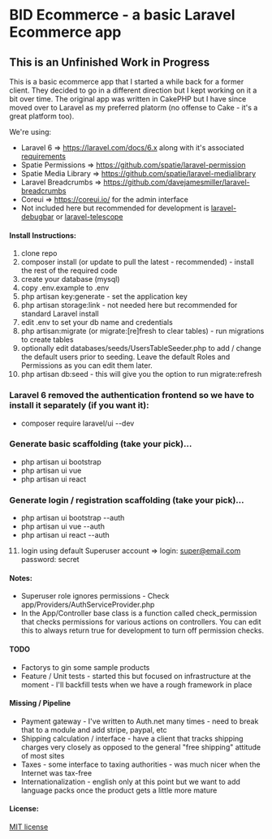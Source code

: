 # BID Ecommerce - a basic Laravel Ecommerce app
## This is an Unfinished Work in Progress

This is a basic ecommerce app that I started a while back for a former client.  They decided to go in a different direction but I kept working on it a bit over time.  The original app was written in CakePHP but I have since moved over to Laravel as my preferred platorm (no offense to Cake - it's a great platform too).

We're using:

* Laravel 6 => https://laravel.com/docs/6.x along with it's associated [requirements](https://laravel.com/docs/6.x#server-requirements)
* Spatie Permissions => https://github.com/spatie/laravel-permission
* Spatie Media Library => https://github.com/spatie/laravel-medialibrary
* Laravel Breadcrumbs => https://github.com/davejamesmiller/laravel-breadcrumbs
* Coreui => https://coreui.io/ for the admin interface
* Not included here but recommended for development is [laravel-debugbar](https://github.com/barryvdh/laravel-debugbar) or [laravel-telescope](https://github.com/laravel/telescope)

#### Install Instructions:

1) clone repo
2) composer install (or update to pull the latest - recommended) - install the rest of the required code
3) create your database (mysql)
4) copy .env.example to .env
5) php artisan key:generate - set the application key
6) php artisan storage:link - not needed here but recommended for standard Laravel install
7) edit .env to set your db name and credentials
8) php artisan:migrate (or migrate:[re]fresh to clear tables) - run migrations to create tables
9) optionally edit databases/seeds/UsersTableSeeder.php to add / change the default users prior to seeding.  Leave the default Roles and Permissions as you can edit them later.
10) php artisan db:seed - this will give you the option to run migrate:refresh

### Laravel 6 removed the authentication frontend so we have to install it separately (if you want it):

* composer require laravel/ui --dev

### Generate basic scaffolding (take your pick)...
* php artisan ui bootstrap
* php artisan ui vue
* php artisan ui react

### Generate login / registration scaffolding (take your pick)...
* php artisan ui bootstrap --auth
* php artisan ui vue --auth
* php artisan ui react --auth

11) login using default Superuser account =>  login: super@email.com password: secret

#### Notes:
* Superuser role ignores permissions - Check app/Providers/AuthServiceProvider.php
* In the App/Controller base class is a function called check_permission that checks permissions for various actions on controllers.  You can edit this to always return true for development to turn off permission checks.

#### TODO

* Factorys to gin some sample products
* Feature / Unit tests - started this but focused on infrastructure at the moment - I'll backfill tests when we have a rough framework in place

#### Missing / Pipeline

* Payment gateway - I've written to Auth.net many times - need to break that to a module and add stripe, paypal, etc
* Shipping calculation / interface - have a client that tracks shipping charges very closely as opposed to the general "free shipping" attitude of most sites
* Taxes - some interface to taxing authorities - was much nicer when the Internet was tax-free
* Internationalization - english only at this point but we want to add language packs once the product gets a little more mature

#### License:

[MIT license](http://opensource.org/licenses/MIT)
